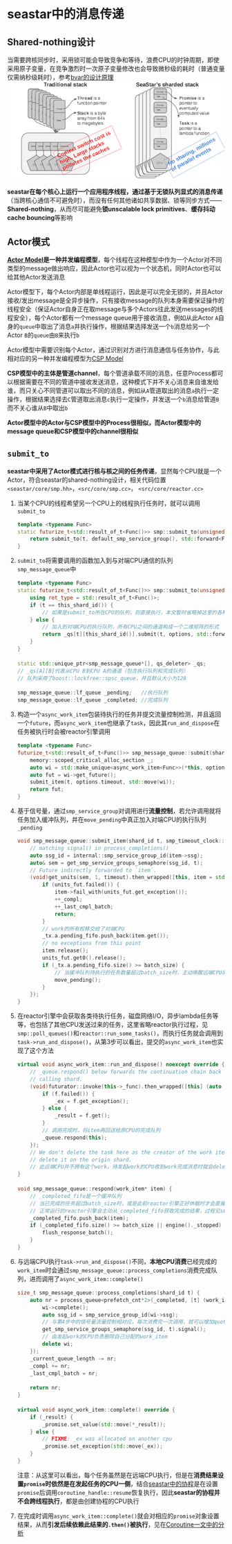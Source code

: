 # seastar中的消息传递

## Shared-nothing设计

当需要跨核同步时，采用锁可能会导致竞争和等待，浪费CPU的时钟周期，即使采用原子变量，在竞争激烈时一次原子变量修改也会导致微秒级的耗时（普通变量仅需纳秒级耗时），参考[bvar的设计原理](https://github.com/apache/incubator-brpc/blob/8199994e54fb3077625a1539b21d63d8e9e75ca0/docs/en/bvar.md)
![arch1](images/arch1.png)

**seastar在每个核心上运行一个应用程序线程，通过基于无锁队列显式的消息传递**（当跨核心通信不可避免时），而没有任何其他诸如共享数据、锁等同步方式——**Shared-nothing**，从而尽可能避免**锁unscalable lock primitives**、**缓存抖动cache bouncing**等影响

## Actor模式

**[Actor Model](https://en.wikipedia.org/wiki/Actor_model)是一种并发编程模型**，每个线程在这种模型中作为一个Actor对不同类型的message做出响应，因此Actor也可以视为一个状态机，同时Actor也可以给其他Actor发送消息

Actor模型下，每个Actor内部是单线程运行，因此是可以完全无锁的，并且Actor接收/发出message是全异步操作，只有接收message的队列本身需要保证操作的线程安全（保证Actor自身正在取message与多个Actors往此发送messages的线程安全），每个Actor都有一个message queue用于接收消息，例如从此Actor `A`自身的`queue`中取出了消息`a`并执行操作，根据结果选择发送一个`b`消息给另一个Actor `B`的`queue`由`B`来执行`b`

Actor模型中需要识别每个Actor，通过识别对方进行消息通信与任务协作，与此相对应的另一种并发编程模型为[CSP Model](https://en.wikipedia.org/wiki/Communicating_sequential_processes)

**CSP模型中的主体是管道channel**，每个管道承载不同的消息，任意Process都可以根据需要在不同的管道中接收发送消息，这种模式下并不关心消息来自谁发给谁，而只关心不同管道可以取出不同的消息，例如从`A`管道取出的消息`a`执行一定操作，根据结果选择去`C`管道取出消息`c`执行一定操作，并发送一个`b`消息给管道`B`而不关心谁从`B`中取出`b`

**Actor模型中的Actor与CSP模型中的Process很相似，而Actor模型中的message queue和CSP模型中的channel很相似**

## `submit_to`

**seastar中采用了Actor模式进行核与核之间的任务传递**，显然每个CPU就是一个Actor，符合seastar的shared-nothing设计，相关代码位置`<seastar/core/smp.hh>`，`<src/core/smp.cc>`， `<src/core/reactor.cc>`

1. 当某个CPU的线程希望另一个CPU上的线程执行任务时，就可以调用`submit_to`

    ```cpp
    template <typename Func>
    static futurize_t<std::result_of_t<Func()>> smp::submit_to(unsigned t, Func&& func) noexcept {
        return submit_to(t, default_smp_service_group(), std::forward<Func>(func));
    }
    ```

2. `submit_to`将需要调用的函数加入到与对端CPU通信的队列`smp_message_queue`中

    ```cpp
    template <typename Func>
    static futurize_t<std::result_of_t<Func()>> smp::submit_to(unsigned t, smp_submit_to_options options, Func&& func) noexcept {
        using ret_type = std::result_of_t<Func()>;
        if (t == this_shard_id()) {
            // 如果是submit_to所在CPU的队列，则直接执行，本文暂时省略掉这里的各种case处理
        } else {
            // 加入到对端CPU的执行队列，所有CPU之间的通道构成一个二维矩阵的形式
            return _qs[t][this_shard_id()].submit(t, options, std::forward<Func>(func));
        }
    }

    static std::unique_ptr<smp_message_queue*[], qs_deleter> _qs;
    // _qs[A][B]代表从CPU B到CPU A的通道（包含执行队列和完成队列）
    // 队列采用了boost::lockfree::spsc_queue，并且默认大小为128

    smp_message_queue::lf_queue _pending;   //执行队列
    smp_message_queue::lf_queue _completed; //完成队列
    ```

3. 构造一个`async_work_item`包装待执行的任务并提交流量控制检测，并且返回一个`future`，而`async_work_item`也继承了`task`，因此其`run_and_dispose`在任务被执行时会被reactor引擎调用

    ```cpp
    template <typename Func>
    futurize_t<std::result_of_t<Func()>> smp_message_queue::submit(shard_id t, smp_submit_to_options options, Func&& func) noexcept {
        memory::scoped_critical_alloc_section _;
        auto wi = std::make_unique<async_work_item<Func>>(*this, options.service_group, std::forward<Func>(func));
        auto fut = wi->get_future();
        submit_item(t, options.timeout, std::move(wi));
        return fut;
    }
    ```

4. 基于信号量，通过`smp_service_group`对调用进行**流量控制**，若允许调用就将任务加入缓冲队列，并在`move_pending`中真正加入对端CPU的执行队列`_pending`

    ```cpp
    void smp_message_queue::submit_item(shard_id t, smp_timeout_clock::time_point timeout, std::unique_ptr<smp_message_queue::work_item> item) {
        // matching signal() in process_completions()
        auto ssg_id = internal::smp_service_group_id(item->ssg);
        auto& sem = get_smp_service_groups_semaphore(ssg_id, t);
        // Future indirectly forwarded to `item`.
        (void)get_units(sem, 1, timeout).then_wrapped([this, item = std::move(item)] (future<smp_service_group_semaphore_units> units_fut) mutable {
            if (units_fut.failed()) {
                item->fail_with(units_fut.get_exception());
                ++_compl;
                ++_last_cmpl_batch;
                return;
            }
            // work的所有权移交给了对端CPU
            _tx.a.pending_fifo.push_back(item.get());
            // no exceptions from this point
            item.release();
            units_fut.get0().release();
            if (_tx.a.pending_fifo.size() >= batch_size) {
                // 当缓冲队列待执行的任务数量超过batch_size时，主动唤醒远端CPU的reactor
                move_pending();
            }
        });
    }
    ```

5. 在reactor引擎中会获取各类待执行任务，磁盘网络I/O，异步lambda任务等等，也包括了其他CPU发送过来的任务，这里省略reactor执行过程，见`smp::poll_queues()`和`reactor::run_some_tasks()`，而执行任务就会调用到`task->run_and_dispose()`，从第3步可以看出，提交的`async_work_item`也实现了这个方法

    ```cpp
    virtual void async_work_item::run_and_dispose() noexcept override {
        // _queue.respond() below forwards the continuation chain back to the
        // calling shard.
        (void)futurator::invoke(this->_func).then_wrapped([this] (auto f) {
            if (f.failed()) {
                _ex = f.get_exception();
            } else {
                _result = f.get();
            }
            // 调用完成时，将item再回送给原CPU的完成队列
            _queue.respond(this);
        });
        // We don't delete the task here as the creator of the work item will
        // delete it on the origin shard.
        // 此远端CPU并不拥有这个work，待发起work的CPU收到work完成消息时就会delete
    }

    void smp_message_queue::respond(work_item* item) {
        // _completed_fifo是一个缓冲队列
        // 当已完成的任务超过batch_size时，或是此前reactor引擎正好休眠时才会直接flush并且唤醒reactor引擎
        // 正常运行的reactor引擎会主动从_completed_fifo获取完成的结果，过程见smp::poll_queues()
        _completed_fifo.push_back(item);
        if (_completed_fifo.size() >= batch_size || engine()._stopped) {
            flush_response_batch();
        }
    }
    ```

6. 与远端CPU执行`task->run_and_dispose()`不同，**本地CPU消费**已经完成的`work_item`时会通过`smp_message_queue::process_completions`消费完成队列，进而调用了`async_work_item::complete()`

    ```cpp
    size_t smp_message_queue::process_completions(shard_id t) {
        auto nr = process_queue<prefetch_cnt*2>(_completed, [t] (work_item* wi) {
            wi->complete();
            auto ssg_id = smp_service_group_id(wi->ssg);
            // 与第4步中的信号量流量控制相对应，每次消费完一次调用，就可以增加quota
            get_smp_service_groups_semaphore(ssg_id, t).signal();
            // 由发起work的CPU负责删除自己分配的work_item
            delete wi;
        });
        _current_queue_length -= nr;
        _compl += nr;
        _last_cmpl_batch = nr;

        return nr;
    }

    virtual void async_work_item::complete() override {
        if (_result) {
            _promise.set_value(std::move(*_result));
        } else {
            // FIXME: _ex was allocated on another cpu
            _promise.set_exception(std::move(_ex));
        }
    }
    ```

    注意：从这里可以看出，每个任务虽然是在远端CPU执行，但是在**消费结果设置`promise`时依然是在发起任务的CPU一侧**，结合[seastar中的协程](Coroutines.md#1-当这个future对象已经完成时)是在设置`promise`后调用`coroutine_handle::resume`恢复执行，因此**seastar的协程并不会跨线程执行**，都是由创建协程的CPU执行

7. 在完成时调用`async_work_item::complete()`就会对相应的`promise`对象设置结果，从而**引发后续依赖此结果的`.then()`被执行**，见在[Coroutine一文中的分析](Coroutines.md#then)
